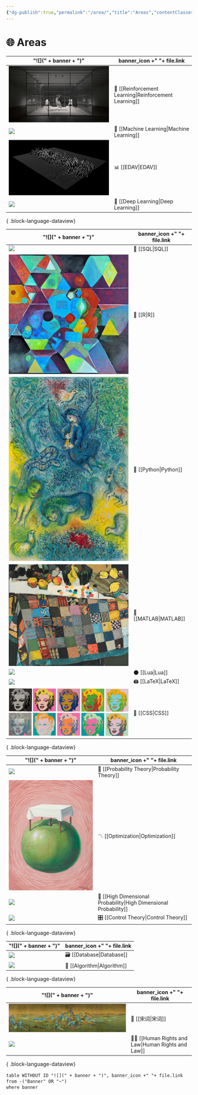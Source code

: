 ```yaml
---
{"dg-publish":true,"permalink":"/area/","title":"Areas","contentClasses":"cards cards-cover cards-2-1 cards-cols-3 note-gallery","created":"2021-08-17T21:58:15","updated":"2023-07-31T16:06:40"}
---
```



# 🌐 Areas

| "![](" + banner + ")"                                                                                         | banner_icon +" "+ file.link                              |
| ------------------------------------------------------------------------------------------------------------- | -------------------------------------------------------- |
| ![](https://raw.githubusercontent.com/zcysxy/Figurebed/master/img/SculptureFactory_Proserpina__Thumbnail.jpg) | 🦾 [[Reinforcement Learning\|Reinforcement Learning]] |
| ![](https://www.guggenheim.org/wp-content/uploads/1923/01/37.262_ph_web-1.jpg)                                | 🤖 [[Machine Learning\|Machine Learning]]             |
| ![](https://raw.githubusercontent.com/zcysxy/Figurebed/master/img/C923056B-F009-441B-B0F4-AEA4099A941B.jpeg)  | 📊 [[EDAV\|EDAV]]                                     |
| ![](https://i0.wp.com/coolhunting.com/wp-content/uploads/2018/12/quayola-promenade-02.png?w=2176&ssl=1)       | 🧠 [[Deep Learning\|Deep Learning]]                   |

{ .block-language-dataview}

| "![](" + banner + ")"                                                                                                                                                                                    | banner_icon +" "+ file.link |
| -------------------------------------------------------------------------------------------------------------------------------------------------------------------------------------------------------- | --------------------------- |
| ![](https://www.illustrationhistory.org/images/uploads/Escher_6.jpg)                                                                                                                                     | 🔐 [[SQL\|SQL]]          |
| ![](https://raw.githubusercontent.com/zcysxy/Figurebed/master/img/20230731131736.png)                                                                                                                    | 🌌 [[R\|R]]              |
| ![](https://raw.githubusercontent.com/zcysxy/Figurebed/master/img/1059-333-After-Marc-Chagall-La-flute-enchan.jpeg)                                                                                      | 🐍 [[Python\|Python]]    |
| ![](https://raw.githubusercontent.com/zcysxy/Figurebed/master/img/McGee_Charles_SqAndThings_6X8_8232_master.png)                                                                                         | 📐 [[MATLAB\|MATLAB]]    |
| ![](https://i.pinimg.com/originals/80/5b/dd/805bdd389ff451cff523a73187e1af63.jpg)                                                                                                                        | 🌑 [[Lua\|Lua]]          |
| ![](https://images.archeus.com/production/A17-14-Riley-Fragment-4-black-and-white-screenprint-on-plexiglas.jpg?w=2400&h=2400&q=82&auto=format&fit=clip&dm=1683055254&s=d86ba5a7a17b4c4cfe7ff437dc59d040) | 🖨️ [[LaTeX\|LaTeX]]     |
| ![](https://raw.githubusercontent.com/zcysxy/Figurebed/master/img/Andy-Warhol-Marilyn-Monroe-1967.-portfolio-of-screenprints-on-paper-in-10-parts.-each-91.4-x-91.4-cm.webp)                             | 💄 [[CSS\|CSS]]          |

{ .block-language-dataview}

| "![](" + banner + ")"                                                                                                                                | banner_icon +" "+ file.link                                          |
| ---------------------------------------------------------------------------------------------------------------------------------------------------- | -------------------------------------------------------------------- |
| ![](https://www.artmajeur.com/medias/hero_new/o/l/olimpia-gaia-martinelli/blog/apstrakcija-jpg.jpg)                                                  | 🎲 [[Probability Theory\|Probability Theory]]                     |
| ![](https://raw.githubusercontent.com/zcysxy/Figurebed/master/img/2012_NYR_02595_0176_000(rene_magritte_les_belles_realites074340).jpeg)             | 〽️ [[Optimization\|Optimization]]                                 |
| ![](https://lh3.googleusercontent.com/Rs2iZI77DywOVUtFprm9d5SQqAy-76Q4stgKQ0xS5XO0oqcMfvXUvtoYbRi8txBI26i1L7-4alpYn0CXdnPUyEfaWtriHcNN1lTfZpY=s2500) | 🤹 [[High Dimensional Probability\|High Dimensional Probability]] |
| ![](https://freight.cargo.site/w/1280/q/94/i/deb4cfc484316c830b9436da53f4663dee88b1390a4b185ad10d2e4c0c112e46/tumblr_nrsl2eSN0s1s24xrxo1_1280.jpg)   | 🎛️ [[Control Theory\|Control Theory]]                            |

{ .block-language-dataview}

| "![](" + banner + ")"                                                                                                                                                                  | banner_icon +" "+ file.link    |
| -------------------------------------------------------------------------------------------------------------------------------------------------------------------------------------- | ------------------------------ |
| ![](https://images.rawpixel.com/image_1300/czNmcy1wcml2YXRlL3Jhd3BpeGVsX2ltYWdlcy93ZWJzaXRlX2NvbnRlbnQvbHIvcGRmYW1vdXNhcnRpc3RzOC1wZGZhbW91c3BhaW50aW5nMTAxMDAwMS1pbWFnZV8zLmpwZw.jpg) | 🗃️ [[Database\|Database]]  |
| ![](https://sfmoma-media-dev.s3.us-west-1.amazonaws.com/www-media/2022/05/21014105/FC.671_01_H02-Artsy-JPEG_4000-pixels-long.jpg)                                                      | 🧮 [[Algorithm\|Algorithm]] |

{ .block-language-dataview}

| "![](" + banner + ")"                                                                                                 | banner_icon +" "+ file.link                             |
| --------------------------------------------------------------------------------------------------------------------- | ------------------------------------------------------- |
| ![](https://raw.githubusercontent.com/zcysxy/Figurebed/master/img/%E5%8D%83%E9%87%8C%E6%B1%9F%E5%B1%B1%E5%9B%BE.jpeg) | 🏮 [[宋词\|宋词]]                                        |
| ![](https://static3.museoreinasofia.es/sites/default/files/obras/DE00050_0.jpg)                                       | 🧑‍⚖️ [[Human Rights and Law\|Human Rights and Law]] |

{ .block-language-dataview}

```dataview-hold
table WITHOUT ID "![](" + banner + ")", banner_icon +" "+ file.link
from -("Banner" OR "~")
where banner
```


